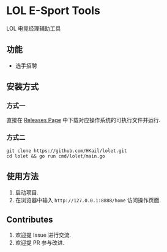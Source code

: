 # LOL E-Sport Tools

LOL 电竞经理辅助工具

## 功能

- 选手招聘

## 安装方式

### 方式一

直接在 [Releases Page](https://github.com/HKail/lolet/releases) 中下载对应操作系统的可执行文件并运行.

### 方式二

```
git clone https://github.com/HKail/lolet.git
cd lolet && go run cmd/lolet/main.go
```

## 使用方法

1. 启动项目.
2. 在浏览器中输入 `http://127.0.0.1:8888/home` 访问操作页面.

## Contributes

1. 欢迎提 Issue 进行交流.
2. 欢迎提 PR 参与改进.